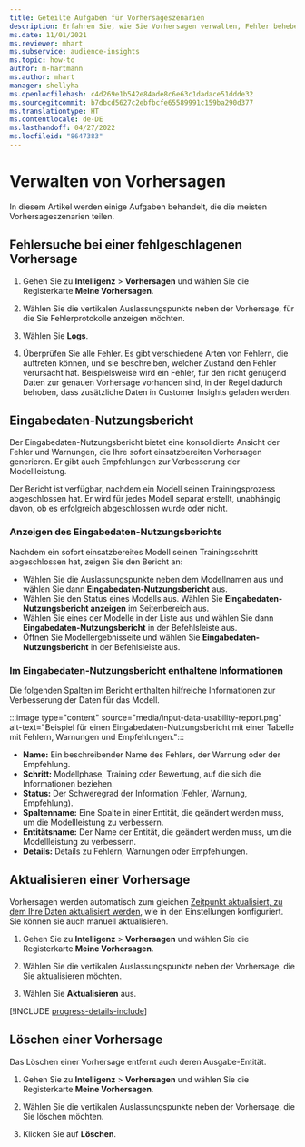 ```yaml
---
title: Geteilte Aufgaben für Vorhersageszenarien
description: Erfahren Sie, wie Sie Vorhersagen verwalten, Fehler beheben und verfeinern.
ms.date: 11/01/2021
ms.reviewer: mhart
ms.subservice: audience-insights
ms.topic: how-to
author: m-hartmann
ms.author: mhart
manager: shellyha
ms.openlocfilehash: c4d269e1b542e84ade8c6e63c1dadace51ddde32
ms.sourcegitcommit: b7dbcd5627c2ebfbcfe65589991c159ba290d377
ms.translationtype: HT
ms.contentlocale: de-DE
ms.lasthandoff: 04/27/2022
ms.locfileid: "8647383"
---
```

# <a name="manage-predictions"></a>Verwalten von Vorhersagen

In diesem Artikel werden einige Aufgaben behandelt, die die meisten Vorhersageszenarien teilen.

## <a name="troubleshoot-a-failed-prediction"></a>Fehlersuche bei einer fehlgeschlagenen Vorhersage

1. Gehen Sie zu **Intelligenz** > **Vorhersagen** und wählen Sie die Registerkarte **Meine Vorhersagen**.

1. Wählen Sie die vertikalen Auslassungspunkte neben der Vorhersage, für die Sie Fehlerprotokolle anzeigen möchten.

1. Wählen Sie **Logs**.

1. Überprüfen Sie alle Fehler. Es gibt verschiedene Arten von Fehlern, die auftreten können, und sie beschreiben, welcher Zustand den Fehler verursacht hat. Beispielsweise wird ein Fehler, für den nicht genügend Daten zur genauen Vorhersage vorhanden sind, in der Regel dadurch behoben, dass zusätzliche Daten in Customer Insights geladen werden.

## <a name="input-data-usability-report"></a>Eingabedaten-Nutzungsbericht

Der Eingabedaten-Nutzungsbericht bietet eine konsolidierte Ansicht der Fehler und Warnungen, die Ihre sofort einsatzbereiten Vorhersagen generieren. Er gibt auch Empfehlungen zur Verbesserung der Modellleistung.

Der Bericht ist verfügbar, nachdem ein Modell seinen Trainingsprozess abgeschlossen hat. Er wird für jedes Modell separat erstellt, unabhängig davon, ob es erfolgreich abgeschlossen wurde oder nicht.

### <a name="view-the-input-data-usability-report"></a>Anzeigen des Eingabedaten-Nutzungsberichts

Nachdem ein sofort einsatzbereites Modell seinen Trainingsschritt abgeschlossen hat, zeigen Sie den Bericht an:
- Wählen Sie die Auslassungspunkte neben dem Modellnamen aus und wählen Sie dann **Eingabedaten-Nutzungsbericht** aus.
- Wählen Sie den Status eines Modells aus. Wählen Sie **Eingabedaten-Nutzungsbericht anzeigen** im Seitenbereich aus.
- Wählen Sie eines der Modelle in der Liste aus und wählen Sie dann **Eingabedaten-Nutzungsbericht** in der Befehlsleiste aus.
- Öffnen Sie Modellergebnisseite und wählen Sie **Eingabedaten-Nutzungsbericht** in der Befehlsleiste aus.

### <a name="information-in-the-input-data-usability-report"></a>Im Eingabedaten-Nutzungsbericht enthaltene Informationen

Die folgenden Spalten im Bericht enthalten hilfreiche Informationen zur Verbesserung der Daten für das Modell.

:::image type="content" source="media/input-data-usability-report.png" alt-text="Beispiel für einen Eingabedaten-Nutzungsbericht mit einer Tabelle mit Fehlern, Warnungen und Empfehlungen.":::

- **Name:** Ein beschreibender Name des Fehlers, der Warnung oder der Empfehlung.
- **Schritt:** Modellphase, Training oder Bewertung, auf die sich die Informationen beziehen.
- **Status:** Der Schweregrad der Information (Fehler, Warnung, Empfehlung).
- **Spaltenname:** Eine Spalte in einer Entität, die geändert werden muss, um die Modellleistung zu verbessern.
- **Entitätsname:** Der Name der Entität, die geändert werden muss, um die Modellleistung zu verbessern.
- **Details:** Details zu Fehlern, Warnungen oder Empfehlungen.

## <a name="refresh-a-prediction"></a>Aktualisieren einer Vorhersage

Vorhersagen werden automatisch zum gleichen [Zeitpunkt aktualisiert, zu dem Ihre Daten aktualisiert werden](system.md#schedule-tab), wie in den Einstellungen konfiguriert. Sie können sie auch manuell aktualisieren.

1. Gehen Sie zu **Intelligenz** > **Vorhersagen** und wählen Sie die Registerkarte **Meine Vorhersagen**.

1. Wählen Sie die vertikalen Auslassungspunkte neben der Vorhersage, die Sie aktualisieren möchten.

1. Wählen Sie **Aktualisieren** aus.

[!INCLUDE [progress-details-include](includes/progress-details-pane.md)]

## <a name="delete-a-prediction"></a>Löschen einer Vorhersage

Das Löschen einer Vorhersage entfernt auch deren Ausgabe-Entität.

1. Gehen Sie zu **Intelligenz** > **Vorhersagen** und wählen Sie die Registerkarte **Meine Vorhersagen**.

1. Wählen Sie die vertikalen Auslassungspunkte neben der Vorhersage, die Sie löschen möchten.

1. Klicken Sie auf **Löschen**.
